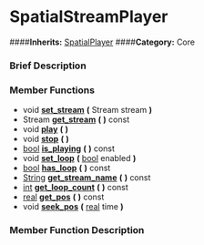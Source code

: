 #  SpatialStreamPlayer  
####**Inherits:** [SpatialPlayer](class_spatialplayer)
####**Category:** Core

###  Brief Description  


###  Member Functions 
  * void  **[set&#95;stream](#set_stream)**  **(** Stream stream  **)**
  * Stream  **[get&#95;stream](#get_stream)**  **(** **)** const
  * void  **[play](#play)**  **(** **)**
  * void  **[stop](#stop)**  **(** **)**
  * [bool](class_bool)  **[is&#95;playing](#is_playing)**  **(** **)** const
  * void  **[set&#95;loop](#set_loop)**  **(** [bool](class_bool) enabled  **)**
  * [bool](class_bool)  **[has&#95;loop](#has_loop)**  **(** **)** const
  * [String](class_string)  **[get&#95;stream&#95;name](#get_stream_name)**  **(** **)** const
  * [int](class_int)  **[get&#95;loop&#95;count](#get_loop_count)**  **(** **)** const
  * [real](class_real)  **[get&#95;pos](#get_pos)**  **(** **)** const
  * void  **[seek&#95;pos](#seek_pos)**  **(** [real](class_real) time  **)**

###  Member Function Description  
